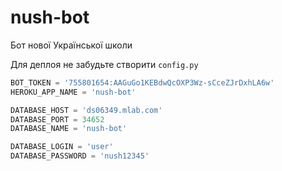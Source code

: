 # nush-bot
Бот нової Української школи

Для деплоя не забудьте створити `config.py` 

```python
BOT_TOKEN = '755801654:AAGuGo1KEBdwQcOXP3Wz-sCceZJrDxhLA6w'
HEROKU_APP_NAME = 'nush-bot'

DATABASE_HOST = 'ds06349.mlab.com'
DATABASE_PORT = 34652
DATABASE_NAME = 'nush-bot'

DATABASE_LOGIN = 'user'
DATABASE_PASSWORD = 'nush12345'
```
